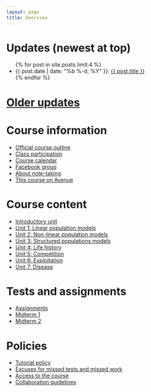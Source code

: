 ```yaml
---
layout: page
title: Overview
---
```


# Updates (newest at top)
<!-- # [Updates](updates.html) -->

<ul class="post-list">
	{% for post in site.posts limit:4 %}
		<li>
			<span class="post-meta">{{ post.date | date: "%b %-d, %Y" }}: </span>
				<a class="post-mini" href="{{ post.url | prepend: site.baseurl }}">{{ post.title }}</a>
		</li>
	{% endfor %}
</ul>

# [Older updates](updates.html)


# Course information

* [Official course outline](materials/outline.pdf)
* [Class participation](participation.html)
* [Course calendar](https://calendar.google.com/calendar/embed?src=f9g0s57fganutu9q5ugp5jhmuo%40group.calendar.google.com&ctz=America/Toronto)
* [Facebook group](https://www.facebook.com/groups/456104641239578/)
* [About note-taking](http://www.vox.com/2014/6/4/5776804/note-taking-by-hand-versus-laptop)
* [This course on Avenue](https://avenue.cllmcmaster.ca/d2l/home/174426)

# Course content

* [Introductory unit](intro.html)
* [Unit 1: Linear population models](linear.html)
* [Unit 2: Non-linear population models](nonlinear.html)
* [Unit 3: Structured populations models](structure.html)
* [Unit 4: Life history](life_history.html)
* [Unit 5: Competition](competition.html)
* [Unit 6: Exploitation](exploitation.html)
* [Unit 7: Disease](disease.html)

# Tests and assignments
* [Assignments](assignments.html)
* [Midterm 1](midterm1.html)
* [Midterm 2](midterm2.html)

# Policies

* [Tutorial policy](Tutorials.html)
* [Excuses for missed tests and missed work](Excuses.html)
* [Access to the course](Access.html)
* [Collaboration guidelines](Collaboration.html)

